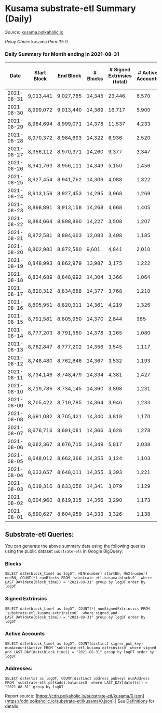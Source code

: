 # Kusama substrate-etl Summary (Daily)

_Source_: [kusama.polkaholic.io](https://kusama.polkaholic.io)

*Relay Chain*: kusama
*Para ID*: 0



### Daily Summary for Month ending in 2021-08-31


| Date | Start Block | End Block | # Blocks | # Signed Extrinsics (total) | # Active Accounts | # Passive | # New | # Addresses with Balances | # Events | # Transfers | # XCM Transfers In | # XCM Transfers Out |
| ---- | ----------- | --------- | -------- | --------------------------- | ----------------- | --------- | ----- | ------------------------- | -------- | ----------- | ------------------ | ------------------- |
| 2021-08-31 | 9,013,441 | 9,027,785 | 14,345  | 23,446 | 8,570 |  |  | 150,140 | 309,898 | 22,124 ($237,236,367.67) | 481 ($3,097,266.83) |   |
| 2021-08-30 | 8,999,072 | 9,013,440 | 14,369  | 16,717 | 5,900 |  |  |  | 280,410 | 14,655 ($103,219,619.26) | 318 ($1,677,282.37) |   |
| 2021-08-29 | 8,984,694 | 8,999,071 | 14,378  | 11,537 | 4,233 |  |  |  | 244,607 | 10,090 ($42,845,650.78) | 242 ($1,640,596.78) |   |
| 2021-08-28 | 8,970,372 | 8,984,693 | 14,322  | 6,936 | 2,520 |  |  |  | 200,991 | 4,752 ($29,493,824.45) | 173 ($650,035.95) |   |
| 2021-08-27 | 8,956,112 | 8,970,371 | 14,260  | 9,377 | 3,347 |  |  |  | 225,593 | 6,368 ($71,269,625.77) | 260 ($3,161,692.97) |   |
| 2021-08-26 | 8,941,763 | 8,956,111 | 14,349  | 5,150 | 1,456 |  |  |  | 449,683 | 2,643 ($39,817,166.72) | 92 ($561,721.07) |   |
| 2021-08-25 | 8,927,454 | 8,941,762 | 14,309  | 4,088 | 1,322 |  |  |  | 193,997 | 1,767 ($16,714,792.24) | 72 ($260,551.73) |   |
| 2021-08-24 | 8,913,159 | 8,927,453 | 14,295  | 3,968 | 1,269 |  |  |  | 188,586 | 1,702 ($28,594,201.63) | 70 ($425,214.01) |   |
| 2021-08-23 | 8,898,891 | 8,913,158 | 14,268  | 4,668 | 1,405 |  |  |  | 201,660 | 1,842 ($28,170,447.43) | 101 ($483,749.45) |   |
| 2021-08-22 | 8,884,664 | 8,898,890 | 14,227  | 3,508 | 1,207 |  |  |  | 175,154 | 1,416 ($15,331,490.93) | 119 ($909,291.37) |   |
| 2021-08-21 | 8,872,581 | 8,884,663 | 12,083  | 3,498 | 1,185 |  |  |  | 158,930 | 1,490 ($8,610,464.99) | 110 ($770,154.45) |   |
| 2021-08-20 | 8,862,980 | 8,872,580 | 9,601  | 4,841 | 2,010 |  |  |  | 145,409 | 2,043 ($35,355,863.85) | 129 ($1,015,449.53) |   |
| 2021-08-19 | 8,848,993 | 8,862,979 | 13,987  | 3,175 | 1,222 |  |  |  | 169,297 | 1,157 ($33,425,882.61) | 102 ($1,024,586.70) |   |
| 2021-08-18 | 8,834,689 | 8,848,992 | 14,304  | 3,366 | 1,064 |  |  |  | 182,695 | 1,266 ($19,152,800.71) | 90 ($1,116,198.34) |   |
| 2021-08-17 | 8,820,312 | 8,834,688 | 14,377  | 3,768 | 1,210 |  |  |  | 190,940 | 1,595 ($49,842,987.13) | 92 ($498,983.31) |   |
| 2021-08-16 | 8,805,951 | 8,820,311 | 14,361  | 4,219 | 1,326 |  |  |  | 197,182 | 1,956 ($28,265,577.88) | 137 ($1,575,720.08) |   |
| 2021-08-15 | 8,791,581 | 8,805,950 | 14,370  | 2,844 | 985 |  |  |  | 178,448 | 1,057 ($10,535,739.60) | 43 ($345,353.77) |   |
| 2021-08-14 | 8,777,203 | 8,791,580 | 14,378  | 3,265 | 1,080 |  |  |  | 180,073 | 1,226 ($9,127,995.31) | 71 ($578,507.59) |   |
| 2021-08-13 | 8,762,847 | 8,777,202 | 14,356  | 3,545 | 1,117 |  |  |  | 181,583 | 1,273 ($13,216,961.75) | 85 ($338,236.31) |   |
| 2021-08-12 | 8,748,480 | 8,762,846 | 14,367  | 3,532 | 1,193 |  |  |  | 180,455 | 1,557 ($21,082,541.55) | 117 ($578,911.74) |   |
| 2021-08-11 | 8,734,146 | 8,748,479 | 14,334  | 4,381 | 1,427 |  |  |  | 193,063 | 2,088 ($37,706,060.98) | 123 ($1,861,966.77) |   |
| 2021-08-10 | 8,719,786 | 8,734,145 | 14,360  | 3,898 | 1,231 |  |  |  | 183,086 | 1,560 ($35,734,276.66) | 128 ($600,764.28) |   |
| 2021-08-09 | 8,705,422 | 8,719,785 | 14,364  | 3,946 | 1,233 |  |  |  | 195,593 | 1,380 ($20,506,888.47) | 132 ($383,074.58) |   |
| 2021-08-08 | 8,691,082 | 8,705,421 | 14,340  | 3,818 | 1,170 |  |  |  | 183,057 | 1,632 ($27,783,147.75) | 109 ($1,286,947.35) |   |
| 2021-08-07 | 8,676,716 | 8,691,081 | 14,366  | 3,628 | 1,278 |  |  |  | 176,308 | 1,809 ($204,577,243.98) | 153 ($4,105,831.38) |   |
| 2021-08-06 | 8,662,367 | 8,676,715 | 14,349  | 5,817 | 2,038 |  |  |  | 191,291 | 2,515 ($63,173,478.71) | 181 ($1,438,983.78) |   |
| 2021-08-05 | 8,648,012 | 8,662,366 | 14,355  | 3,124 | 1,103 |  |  |  | 185,897 | 1,159 ($13,407,861.94) | 77 ($345,296.80) |   |
| 2021-08-04 | 8,633,657 | 8,648,011 | 14,355  | 3,393 | 1,221 |  |  |  | 182,674 | 1,420 ($8,995,471.44) | 71 ($535,239.24) |   |
| 2021-08-03 | 8,619,316 | 8,633,656 | 14,341  | 3,079 | 1,129 |  |  |  | 184,226 | 1,220 ($14,776,883.24) | 82 ($858,256.16) |   |
| 2021-08-02 | 8,604,960 | 8,619,315 | 14,356  | 3,290 | 1,173 |  |  |  | 181,332 | 1,317 ($14,091,959.40) | 94 ($635,555.27) |   |
| 2021-08-01 | 8,590,627 | 8,604,959 | 14,333  | 3,326 | 1,138 |  |  |  | 182,205 | 1,801 ($13,060,183.16) | 93 ($502,891.34) |   |

## Substrate-etl Queries:
You can generate the above summary data using the following queries using the public dataset `substrate-etl` in Google BigQuery:


### Blocks
```
SELECT date(block_time) as logDT, MIN(number) startBN, MAX(number) endBN, COUNT(*) numBlocks FROM `substrate-etl.kusama.blocks0`  where LAST_DAY(date(block_time)) = "2021-08-31" group by logDT order by logDT
```


### Signed Extrinsics
```
SELECT date(block_time) as logDT, COUNT(*) numSignedExtrinsics FROM `substrate-etl.kusama.extrinsics0`  where signed and LAST_DAY(date(block_time)) = "2021-08-31" group by logDT order by logDT
```


### Active Accounts
```
SELECT date(block_time) as logDT, COUNT(distinct signer_pub_key) numAccountsActive FROM `substrate-etl.kusama.extrinsics0` where signed and LAST_DAY(date(block_time)) = "2021-08-31" group by logDT order by logDT
```


### Addresses:
```
SELECT date(ts) as logDT, COUNT(distinct address_pubkey) numAddress FROM `substrate-etl.polkadot.balances0` where LAST_DAY(date(ts)) = "2021-08-31" group by logDT
```



Report source: [https://cdn.polkaholic.io/substrate-etl/kusama/0.json](https://cdn.polkaholic.io/substrate-etl/kusama/0.json) | See [Definitions](/DEFINITIONS.md) for details
